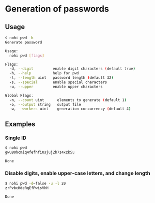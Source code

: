 # Generation of passwords
## Usage
```bash
$ nohi pwd -h
Generate password

Usage:
  nohi pwd [flags]

Flags:
  -d, --digit         enable digit characters (default true)
  -h, --help          help for pwd
  -l, --length uint   password length (default 32)
  -s, --special       enable special characters
  -u, --upper         enable upper characters

Global Flags:
  -n, --count uint      elements to generate (default 1)
  -o, --output string   output file
  -w, --workers uint    generation concurrency (default 4)
```

## Examples
### Single ID
```bash
$ nohi pwd
gwu80hcmiq4fefhfi0sjuj2h7z4xzk5u

Done
```

### Disable digits, enable upper-case letters, and change length
```bash
$ nohi pwd -d=false -u -l 20
zrPvbcHdeRqEfPwisVhH

Done
```
